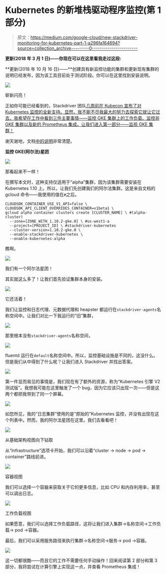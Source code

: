# Kubernetes 的新堆栈驱动程序监控(第 1 部分)

> 原文：<https://medium.com/google-cloud/new-stackdriver-monitoring-for-kubernetes-part-1-a296fa164694?source=collection_archive---------0----------------------->

**更新(2018 年 3 月 1 日)——你现在可以在这里看我走过这段:**

**更新(2018 年 10 月 16 日)——**创建具有新监控功能的集群和更新现有集群的说明已经发布，因为该工具目前处于测试阶段。你可以在这里找到安装说明。

![](img/e8e17415fc5b74e125227a961cd4205f.png)

崭新闪亮！

正如你可能已经看到的，Stackdriver 团队[几周前在 Kubecon 宣布了对 Kubernetes 监控的全新支持。显然，我不能不尽我最大的努力去探索它就让它过去。我希望在工作中看到三件主要事情——监控 GKE 集群上的工作负载、监控非 GKE 集群以及新的 Prometheus 集成。让我们进入第一部分——监视 GKE 集群！](https://cloudplatform.googleblog.com/2018/05/Announcing-Stackdriver-Kubernetes-Monitoring-Comprehensive-Kubernetes-observability-from-the-start.html)

谢天谢地，文档[中的说明](https://cloud.google.com/monitoring/kubernetes-engine/)非常清楚。

**监控 GKE(阿尔法)星团**

![](img/46c0d54cfba1757e42760ffb7cb02655.png)

那看起来不一样！

在撰写本文时，这种支持仅适用于“alpha”集群，因为该集群需要安装在 Kubernetes 1.10 上。所以，让我们先创建我们的阿尔法集群。这是来自文档的 gcloud 命令——我使用的值在`#`之后。

```
CLOUDSDK_CONTAINER_USE_V1_API=false \
CLOUDSDK_API_CLIENT_OVERRIDES_CONTAINER=v1beta1 \
gcloud alpha container clusters create [CLUSTER_NAME] \ #(alpha-cluster)
  --zone=[ZONE_WITH_1.10.2-gke.0] \ #us-west1-a
  --project=[PROJECT_ID] \ #stackdriver-kubernetes
  --cluster-version=1.10.2-gke.0 \
  --enable-stackdriver-kubernetes \
  --enable-kubernetes-alpha
```

瞧啊。

![](img/b7369ca09f2befdea32afc044ea7cd03.png)

我们有一个阿尔法星团！

其实就这么多了！让我们首先验证集群本身的安装。

![](img/3fdeabbd920112f894df5e9c6ddd10dc.png)

它还活着！

我们让监控和日志代理、元数据代理和 heapster 都运行在`stackdriver-agents`名称空间中。让我们对比一下我运行的“旧”集群，

![](img/72879c00a0619343daf84e7b2e274a7a.png)

那里根本没有`stackdriver-agents`名称空间，

![](img/5016cca183acde4e73b22bca9332c511.png)

fluentd 运行在`default`名称空间中。所以，监控基础设施是不同的，这没什么。但是我们从中得到了什么呢？让我们进入 Stackdriver 并找出答案。

![](img/b954d1e23d7ff25567e4207030d54091.png)

第一件显而易见的事情是，我们现在有了额外的资源，称为“Kubernetes 引擎 V2 测试版”。我想我可能在这里触发了一个 bug，因为它应该只出现一次——但是这两个都把我带到了同一个屏幕。

![](img/14141dade9bb63f7a9fa8af920042708.png)

如您所见，我的“日志集群”使用的是“原始的”Kubernetes 监控，并没有出现在这个列表中。然而，我的阿尔法星团在这里。我们去看看吧！

![](img/cb1ac2a12c3119c2f4628a686880db29.png)

从基础架构视图向下钻取

从“Infrastructure”选项卡开始，我们可以沿着“cluster -> node -> pod -> container”路线前进。

![](img/bce26571f3ea76212bcb2be0812c40f6.png)

容器视图

我们可以选择一个容器来获取关于它的更多信息，比如 CPU 和内存利用率，甚至可以调出日志。

![](img/58718570322902d0d2c42057cc2fb138.png)

工作负载视图

如果愿意，我们可以选择工作负载路径，这将让我们进入集群->名称空间->工作负载-> pod ->容器。

最后，我们可以采用服务路径来执行集群->名称空间->服务-> pod ->容器。

![](img/4c8c6f06d3c299f1d4f042b5289e8dd3.png)

这一切都很酷——而且它的工作不需要任何手动操作！回来阅读第 2 部分和第 3 部分，我将尝试在计算引擎上实现这一点，并查看 Prometheus 集成！